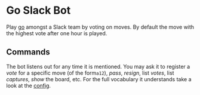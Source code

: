 # Go Slack Bot
Play [go](http://senseis.xmp.net/?WhatIsGo) amongst a Slack team by voting on moves. By default the move with the highest vote after one hour is played.

## Commands
The bot listens out for any time it is mentioned. You may ask it to register a *vote* for a specific move (of the form`a12`), *pass*, *resign*, list *votes*, list *captures*, *show* the board, etc. For the full vocabulary it understands take a look at the [config](config.py).
